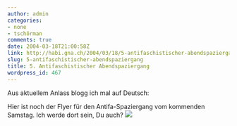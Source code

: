 ```yaml
---
author: admin
categories:
- none
- tschörman
comments: true
date: 2004-03-18T21:00:58Z
link: http://habi.gna.ch/2004/03/18/5-antifaschistischer-abendspaziergang/
slug: 5-antifaschistischer-abendspaziergang
title: 5. Antifaschistischer Abendspaziergang
wordpress_id: 467
---
```


Aus aktuellem Anlass blogg ich mal auf Deutsch:

Hier ist noch der Flyer für den Antifa-Spaziergang vom kommenden Samstag.
Ich werde dort sein, Du auch?
![](http://habi.gna.ch/blog/images/20123.jpg)  

